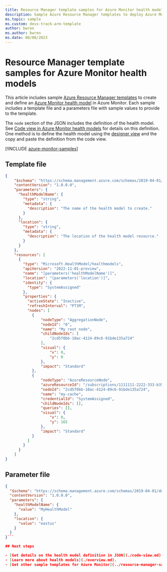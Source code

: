 ```yaml
---
title: Resource Manager template samples for Azure Monitor health models
description: Sample Azure Resource Manager templates to deploy Azure Monitor health model.
ms.topic: sample
ms.custom: devx-track-arm-template
author: bwren
ms.author: bwren
ms.date: 08/08/2023
---
```


# Resource Manager template samples for Azure Monitor health models

This article includes sample [Azure Resource Manager templates](../../azure-resource-manager/templates/syntax.md) to create and define an [Azure Monitor health model](./overview.md) in Azure Monitor. Each sample includes a template file and a parameters file with sample values to provide to the template.

The `node` section of the JSON includes the definition of the health model. See [Code view in Azure Monitor health models](./code-view.md) for details on this definition. One method is to define the health model using the [designer view](./designer-view.md) and the copy and paste the definition from the code view.

[!INCLUDE [azure-monitor-samples](../../../includes/azure-monitor-resource-manager-samples.md)]

## Template file

```json
{
    "$schema": "https://schema.management.azure.com/schemas/2019-04-01/deploymentTemplate.json#",
    "contentVersion": "1.0.0.0",
    "parameters": {
      "healthModelName": {
        "type": "string",
        "metadata": {
          "description": "The name of the health model to create."
        }
      },
      "location": {
        "type": "string",
        "metadata": {
          "description": "The location of the health model resource."
        }
      }
    },
    "resources": [
      {
        "type": "Microsoft.HealthModel/healthmodels",
        "apiVersion": "2022-11-01-preview",
        "name": "[parameters('healthModelName')]",
        "location": "[parameters('location')]",
        "identity": {
          "type": "SystemAssigned"
        },
        "properties": {
          "activeState": "Inactive",
          "refreshInterval": "PT1M",
          "nodes": [
            {
                "nodeType": "AggregationNode",
                "nodeId": "0",
                "name": "My root node",
                "childNodeIds": [
                    "2cd5f0bb-10ac-4124-89c6-91bde135a724"
                ],
                "visual": {
                    "x": 0,
                    "y": 0
                },
                "impact": "Standard"
            },
            {
                "nodeType": "AzureResourceNode",
                "azureResourceId": "/subscriptions/1111111-2222-333-b352-828cbd55d6f4/resourceGroups/my-rg/providers/Microsoft.Cache/Redis/my-cache",
                "nodeId": "2cd5f0bb-10ac-4124-89c6-91bde135a724",
                "name": "my-cache",
                "credentialId": "SystemAssigned",
                "childNodeIds": [],
                "queries": [],
                "visual": {
                    "x": 0,
                    "y": 165
                },
                "impact": "Standard"
            }
          ]
        }
      }
    ]
}
```

## Parameter file

```json
{
  "$schema": "https://schema.management.azure.com/schemas/2019-04-01/deploymentParameters.json#",
  "contentVersion": "1.0.0.0",
  "parameters": {
    "healthModelName": {
      "value": "MyHealthModel"
    },
    "location": {
      "value": "eastus"
    }
  }
}```

## Next steps

- [Get details on the health model definition in JSON](./code-view.md)
- [Learn more about health models](./overview.md).
- [Get other sample templates for Azure Monitor](../resource-manager-samples.md).
